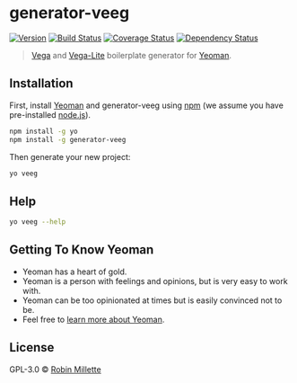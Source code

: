 # generator-veeg
[![Version](https://badge.fury.io/js/generator-veeg.svg)](https://npmjs.org/package/generator-veeg)
[![Build Status](https://travis-ci.org/millette/generator-veeg.svg?branch=master)](https://travis-ci.org/millette/generator-veeg)
[![Coverage Status](https://coveralls.io/repos/github/millette/generator-veeg/badge.svg?branch=master)](https://coveralls.io/github/millette/generator-veeg?branch=master)
[![Dependency Status](https://gemnasium.com/badges/github.com/millette/generator-veeg.svg)](https://gemnasium.com/github.com/millette/generator-veeg)
> [Vega][] and [Vega-Lite][] boilerplate generator for [Yeoman][].

## Installation

First, install [Yeoman][] and generator-veeg using [npm][] (we assume you have pre-installed [node.js][]).

```sh
npm install -g yo
npm install -g generator-veeg
```

Then generate your new project:

```sh
yo veeg
```

## Help

```sh
yo veeg --help
```

## Getting To Know Yeoman

 * Yeoman has a heart of gold.
 * Yeoman is a person with feelings and opinions, but is very easy to work with.
 * Yeoman can be too opinionated at times but is easily convinced not to be.
 * Feel free to [learn more about Yeoman][Yeoman].

## License

GPL-3.0 © [Robin Millette][]


[npm]: <https://www.npmjs.com/>
[node.js]: <https://nodejs.org/>
[Vega-Lite]: <https://vega.github.io/vega-lite/>
[Vega]: <https://vega.github.io/vega/>
[Yeoman]: <http://yeoman.io/>
[Robin Millette]: <http://robin.millette.info/>
